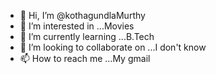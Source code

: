 - 👋 Hi, I’m @kothagundlaMurthy
- 👀 I’m interested in ...Movies
- 🌱 I’m currently learning ...B.Tech
- 💞️ I’m looking to collaborate on ...I don't know 
- 📫 How to reach me ...My gmail

<!---
kothagundlaMurthy/kothagundlaMurthy is a ✨ special ✨ repository because its `README.md` (this file) appears on your GitHub profile.
You can click the Preview link to take a look at your changes.
--->
